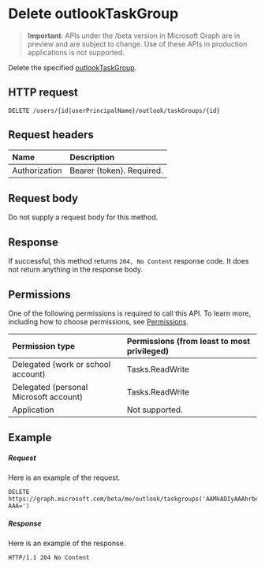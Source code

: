 # Delete outlookTaskGroup

> **Important**: APIs under the /beta version in Microsoft Graph are in preview and are subject to change. Use of these APIs in production applications is not supported.

Delete the specified [outlookTaskGroup](../resources/outlooktaskgroup.md).
## HTTP request
<!-- { "blockType": "ignored" } -->
```http
DELETE /users/{id|userPrincipalName}/outlook/taskGroups/{id}

```
## Request headers
| Name       | Description|
|:---------------|:----------|
| Authorization  | Bearer {token}. Required. |

## Request body
Do not supply a request body for this method.

## Response

If successful, this method returns `204, No Content` response code. It does not return anything in the response body.

## Permissions
One of the following permissions is required to call this API. To learn more, including how to choose permissions, see [Permissions](../../../concepts/permissions_reference.md).

|Permission type      | Permissions (from least to most privileged)              | 
|:--------------------|:---------------------------------------------------------| 
|Delegated (work or school account) | Tasks.ReadWrite    | 
|Delegated (personal Microsoft account) | Tasks.ReadWrite    | 
|Application | Not supported. | 

## Example
##### Request
Here is an example of the request.
<!-- {
  "blockType": "request",
  "name": "delete_outlooktaskgroup"
}-->
```http
DELETE https://graph.microsoft.com/beta/me/outlook/taskgroups('AAMkADIyAAAhrbe-AAA=')
```
##### Response
Here is an example of the response.
<!-- {
  "blockType": "response",
  "truncated": true
} -->
```http
HTTP/1.1 204 No Content
```

<!-- uuid: 8fcb5dbc-d5aa-4681-8e31-b001d5168d79
2015-10-25 14:57:30 UTC -->
<!-- {
  "type": "#page.annotation",
  "description": "Delete outlookTaskGroup",
  "keywords": "",
  "section": "documentation",
  "tocPath": ""
}-->
